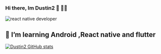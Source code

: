### Hi there, Im Dustin2 👋 👨‍💻
![react native developer](https://github.com/Dustin2/Dustin2/assets/38537077/727e8f36-1469-4b10-81e4-97a73add2687)
## 🌱 I’m learning Android ,React native and flutter

[![Dustin2 GitHub stats](https://github-readme-stats.vercel.app/api?username=dustin2)](https://github.com/anuraghazra/github-readme-stats)
